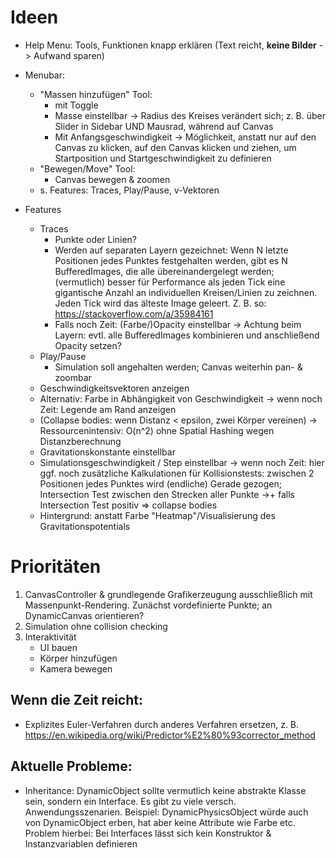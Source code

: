 # Ideen
- Help Menu: Tools, Funktionen knapp erklären (Text reicht, **keine Bilder** -> Aufwand sparen)
- Menubar:
    - "Massen hinzufügen" Tool:
        - mit Toggle
        - Masse einstellbar -> Radius des Kreises verändert sich; z. B. über Slider in Sidebar UND Mausrad, während auf
            Canvas
        - Mit Anfangsgeschwindigkeit -> Möglichkeit, anstatt nur auf den Canvas zu klicken, auf den Canvas klicken und
            ziehen, um Startposition und Startgeschwindigkeit zu definieren
    - "Bewegen/Move" Tool:
        - Canvas bewegen & zoomen
    - s. Features: Traces, Play/Pause, v-Vektoren

- Features
    - Traces
        - Punkte oder Linien?
        - Werden auf separaten Layern gezeichnet: Wenn N letzte Positionen jedes Punktes festgehalten werden, gibt es N
            BufferedImages, die alle übereinandergelegt werden; (vermutlich) besser für Performance als jeden Tick
            eine gigantische Anzahl an individuellen Kreisen/Linien zu zeichnen. Jeden Tick wird das älteste Image
            geleert. Z. B. so: https://stackoverflow.com/a/35984161
        - Falls noch Zeit: (Farbe/)Opacity einstellbar -> Achtung beim Layern: evtl. alle BufferedImages kombinieren und
            anschließend Opacity setzen?
    - Play/Pause
        - Simulation soll angehalten werden; Canvas weiterhin pan- & zoombar
    - Geschwindigkeitsvektoren anzeigen
    - Alternativ: Farbe in Abhängigkeit von Geschwindigkeit
        \-> wenn noch Zeit: Legende am Rand anzeigen
    - (Collapse bodies: wenn Distanz < epsilon, zwei Körper vereinen) -> Ressourcenintensiv: O(n^2) ohne Spatial Hashing
        wegen Distanzberechnung
    - Gravitationskonstante einstellbar
    - Simulationsgeschwindigkeit / Step einstellbar
        -> wenn noch Zeit: hier ggf. noch zusätzliche Kalkulationen für Kollisionstests: zwischen 2 Positionen jedes
        Punktes wird (endliche) Gerade gezogen; Intersection Test zwischen den Strecken aller Punkte
        ->+ falls Intersection Test positiv => collapse bodies
    - Hintergrund: anstatt Farbe "Heatmap"/Visualisierung des Gravitationspotentials

# Prioritäten
1. CanvasController & grundlegende Grafikerzeugung ausschließlich mit Massenpunkt-Rendering. Zunächst vordefinierte
    Punkte; an DynamicCanvas orientieren?
2. Simulation ohne collision checking
3. Interaktivität
    - UI bauen
    - Körper hinzufügen
    - Kamera bewegen
    

## Wenn die Zeit reicht:
- Explizites Euler-Verfahren durch anderes Verfahren ersetzen, z. B. https://en.wikipedia.org/wiki/Predictor%E2%80%93corrector_method

## Aktuelle Probleme:
- Inheritance: DynamicObject sollte vermutlich keine abstrakte Klasse sein, sondern ein Interface. Es gibt zu viele versch. Anwendungsszenarien.
    Beispiel: DynamicPhysicsObject würde auch von DynamicObject erben, hat aber keine Attribute wie Farbe etc.
    Problem hierbei: Bei Interfaces lässt sich kein Konstruktor & Instanzvariablen definieren